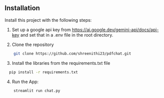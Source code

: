 
## Installation

Install this project with the following steps:

1. Set up a google api key from https://ai.google.dev/gemini-api/docs/api-key and set that in a .env file in the root directory.

2. Clone the repository
```bash
    git clone https://github.com/shreenithi23/pdfchat.git
```

3. Install the libraries from the requirements.txt file

```bash
  pip install -r requirements.txt
```
4. Run the App:
```bash
    streamlit run chat.py
```
    
